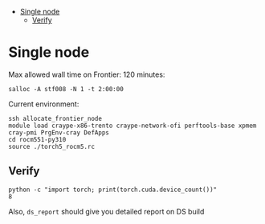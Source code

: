 

- [Single node](#single-node)
  - [Verify](#verify)


# Single node

Max allowed wall time on Frontier: 120 minutes:

```
salloc -A stf008 -N 1 -t 2:00:00 
```

Current environment:

```
ssh allocate_frontier_node
module load craype-x86-trento craype-network-ofi perftools-base xpmem cray-pmi PrgEnv-cray DefApps
cd rocm551-py310
source ./torch5_rocm5.rc
```

## Verify 

```
python -c "import torch; print(torch.cuda.device_count())"
8
```
Also, `ds_report` should give you detailed report on DS build
